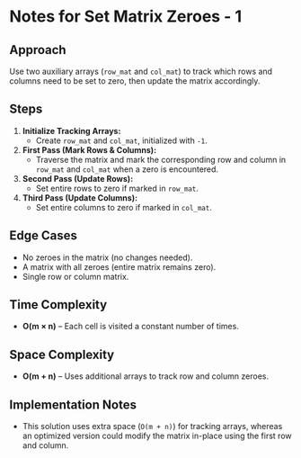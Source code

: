 # Notes for Set Matrix Zeroes - 1

## Approach  
Use two auxiliary arrays (`row_mat` and `col_mat`) to track which rows and columns need to be set to zero, then update the matrix accordingly.  

## Steps  
1. **Initialize Tracking Arrays:**  
   - Create `row_mat` and `col_mat`, initialized with `-1`.  
2. **First Pass (Mark Rows & Columns):**  
   - Traverse the matrix and mark the corresponding row and column in `row_mat` and `col_mat` when a zero is encountered.  
3. **Second Pass (Update Rows):**  
   - Set entire rows to zero if marked in `row_mat`.  
4. **Third Pass (Update Columns):**  
   - Set entire columns to zero if marked in `col_mat`.  

## Edge Cases  
- No zeroes in the matrix (no changes needed).  
- A matrix with all zeroes (entire matrix remains zero).  
- Single row or column matrix.  

## Time Complexity  
- **O(m × n)** – Each cell is visited a constant number of times.  

## Space Complexity  
- **O(m + n)** – Uses additional arrays to track row and column zeroes.  

## Implementation Notes  
- This solution uses extra space (`O(m + n)`) for tracking arrays, whereas an optimized version could modify the matrix in-place using the first row and column.  
